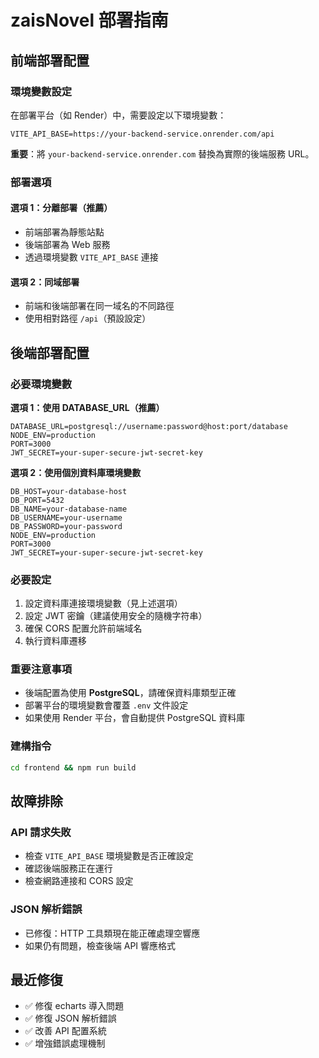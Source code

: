 # zaisNovel 部署指南

## 前端部署配置

### 環境變數設定

在部署平台（如 Render）中，需要設定以下環境變數：

```
VITE_API_BASE=https://your-backend-service.onrender.com/api
```

**重要**：將 `your-backend-service.onrender.com` 替換為實際的後端服務 URL。

### 部署選項

#### 選項 1：分離部署（推薦）
- 前端部署為靜態站點
- 後端部署為 Web 服務
- 透過環境變數 `VITE_API_BASE` 連接

#### 選項 2：同域部署
- 前端和後端部署在同一域名的不同路徑
- 使用相對路徑 `/api`（預設設定）

## 後端部署配置

### 必要環境變數

**選項 1：使用 DATABASE_URL（推薦）**
```
DATABASE_URL=postgresql://username:password@host:port/database
NODE_ENV=production
PORT=3000
JWT_SECRET=your-super-secure-jwt-secret-key
```

**選項 2：使用個別資料庫環境變數**
```
DB_HOST=your-database-host
DB_PORT=5432
DB_NAME=your-database-name
DB_USERNAME=your-username
DB_PASSWORD=your-password
NODE_ENV=production
PORT=3000
JWT_SECRET=your-super-secure-jwt-secret-key
```

### 必要設定
1. 設定資料庫連接環境變數（見上述選項）
2. 設定 JWT 密鑰（建議使用安全的隨機字符串）
3. 確保 CORS 配置允許前端域名
4. 執行資料庫遷移

### 重要注意事項
- 後端配置為使用 **PostgreSQL**，請確保資料庫類型正確
- 部署平台的環境變數會覆蓋 `.env` 文件設定
- 如果使用 Render 平台，會自動提供 PostgreSQL 資料庫

### 建構指令
```bash
cd frontend && npm run build
```

## 故障排除

### API 請求失敗
- 檢查 `VITE_API_BASE` 環境變數是否正確設定
- 確認後端服務正在運行
- 檢查網路連接和 CORS 設定

### JSON 解析錯誤
- 已修復：HTTP 工具類現在能正確處理空響應
- 如果仍有問題，檢查後端 API 響應格式

## 最近修復
- ✅ 修復 echarts 導入問題
- ✅ 修復 JSON 解析錯誤
- ✅ 改善 API 配置系統
- ✅ 增強錯誤處理機制
